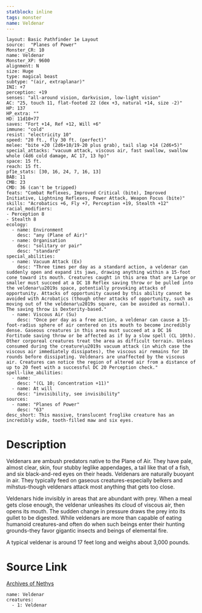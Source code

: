 ```yaml
---
statblock: inline
tags: monster
name: Veldenar
---
```

```statblock
layout: Basic Pathfinder 1e Layout
source:  "Planes of Power"
Monster_CR: 10
name: Veldenar
Monster_XP: 9600
alignment: N
size: Huge
type: magical beast
subtype: "(air, extraplanar)"
INI: +7
perception: +19
senses: "all-around vision, darkvision, low-light vision"
AC: "25, touch 11, flat-footed 22 (dex +3, natural +14, size -2)"
HP: 137
HP_extra: ""
HD: 11d10+77
saves: "Fort +14, Ref +12, Will +6"
immune: "cold"
resist: "electricity 10"
speed: "20 ft., fly 30 ft. (perfect)"
melee: "bite +20 (2d6+10/19-20 plus grab), tail slap +14 (2d6+5)"
special_attacks: "vacuum attack, viscous air, fast swallow, swallow whole (4d6 cold damage, AC 17, 13 hp)"
space: 15 ft.
reach: 15 ft.
pf1e_stats: [30, 16, 24, 7, 16, 13]
BAB: 11
CMB: 23
CMD: 36 (can't be tripped)
feats: "Combat Reflexes, Improved Critical (bite), Improved Initiative, Lightning Reflexes, Power Attack, Weapon Focus (bite)"
skills: "Acrobatics +6, Fly +7, Perception +19, Stealth +12"
racial_modifiers:
- Perception 8
- Stealth 8
ecology:
  - name: Environment
    desc: "any (Plane of Air)"
  - name: Organisation
    desc: "solitary or pair"
    desc: "standard"
special_abilities:
  - name: Vacuum Attack (Ex)
    desc: "Three times per day as a standard action, a veldenar can suddenly open and expand its jaws, drawing anything within a 15-foot cone toward its mouth. Creatures caught in this area that are Large or smaller must succeed at a DC 18 Reflex saving throw or be pulled into the veldenar\u2019s space, potentially provoking attacks of opportunity. Attacks of opportunity caused by this ability cannot be avoided with Acrobatics (though other attacks of opportunity, such as moving out of the veldenar\u2019s square, can be avoided as normal). The saving throw is Dexterity-based."
  - name: Viscous Air (Su)
    desc: "Once per day as a free action, a veldenar can cause a 15-foot-radius sphere of air centered on its mouth to become incredibly dense. Gaseous creatures in this area must succeed at a DC 16 Fortitude saving throw or be affected as if by a slow spell (CL 10th). Other corporeal creatures treat the area as difficult terrain. Unless consumed during the creature\u2019s vacuum attack (in which case the viscous air immediately dissipates), the viscous air remains for 10 rounds before dissipating. Veldenars are unaffected by the viscous air. Creatures can notice the region of altered air from a distance of up to 20 feet with a successful DC 20 Perception check."
spell-like_abilities:
  - name:
    desc: "(CL 10; Concentration +11)"
  - name: At will
    desc: "invisibility, see invisibility"
sources:
  - name: "Planes of Power"
    desc: "63"
desc_short: This massive, translucent froglike creature has an incredibly wide, tooth-filled maw and six eyes.
```
# Description
Veldenars are ambush predators native to the Plane of Air. They have pale, almost clear, skin, four stubby leglike appendages, a tail like that of a fish, and six black-and-red eyes on their heads. Veldenars are naturally buoyant in air. They typically feed on gaseous creatures-especially belkers and mihstus-though veldenars attack most anything that gets too close.

 Veldenars hide invisibly in areas that are abundant with prey. When a meal gets close enough, the veldenar unleashes its cloud of viscous air, then opens its mouth. The sudden change in pressure draws the prey into its gullet to be digested. While veldenars are more than capable of eating humanoid creatures-and often do when such beings enter their hunting grounds-they favor gigantic insects and beings of elemental fire.

 A typical veldenar is around 17 feet long and weighs about 3,000 pounds.
# Source Link
[Archives of Nethys](https://aonprd.com/MonsterDisplay.aspx?ItemName=Veldenar)
```encounter-table
name: Veldenar
creatures:
  - 1: Veldenar
```
